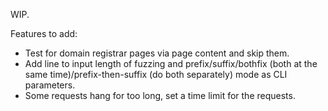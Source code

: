 WIP.

Features to add:
- Test for domain registrar pages via page content and skip them.
- Add line to input length of fuzzing and prefix/suffix/bothfix (both at the same time)/prefix-then-suffix (do both separately) mode as CLI parameters.
- Some requests hang for too long, set a time limit for the requests.
